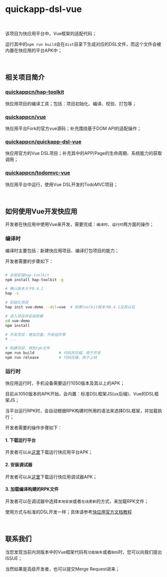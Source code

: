 # quickapp-dsl-vue

<br/>

该项目为快应用平台中，Vue框架的适配代码；

运行其中的`npm run build`会在`dist`目录下生成对应的DSL文件，而这个文件会被内置在快应用的平台APK中；

<br/>

## 相关项目简介

### [quickappcn/hap-toolkit](https://github.com/quickappcn/hap-toolkit)

快应用项目的编译工具；包括：项目初始化、编译、校验、打包等；

### [quickappcn/vue](https://github.com/quickappcn/vue)

快应用平台Fork的官方vue源码；补充围绕基于DOM API的适配操作；

### [quickappcn/quickapp-dsl-vue](https://github.com/quickappcn/quickapp-dsl-vue)

快应用官方的Vue DSL项目；补充其中的APP/Page的生命周期、系统能力的获取调用；

### [quickappcn/todomvc-vue](https://github.com/quickappcn/todomvc-vue)

快应用平台中运行，使用Vue DSL开发的TodoMVC项目；

<br/>

## 如何使用Vue开发快应用

开发者在快应用中使用Vue来开发，需要完成：`编译时`、`运行时`两方面的操作；

### 编译时

编译时主要包括：新建快应用项目、编译打包项目的能力；

开发者需要的步骤如下：

```bash

# 全局安装hap-toolkit
npm install hap-toolkit -g

# 确认版本大于0.4.1
hap -v

# 初始化项目
hap init vue-demo --dsl=vue  # 如果toolkit版本为0.4.1及其以后

# 进入项目并安装依赖
cd vue-demo
npm install

# 开发项目：增加页面，开发组件等
# ...

# 构建项目，得到rpk文件
npm run build           # 代码非压缩，用于开发
npm run release         # 代码压缩，用于上线
```

### 运行时

快应用运行时，手机设备需要运行1050版本及其以上的APK；

目前从1050版本的APK开始，会内置：标准DSL框架JS(ux后缀)、Vue的DSL框架JS；

当平台运行RPK时，会自动根据RPK构建时所用的语法来选择DSL框架，并加载执行；

开发者需要的操作步骤如下：

#### 1. 下载运行平台

开发者可以从[这里](./resource/platform)下载运行快应用平台APK；

#### 2. 安装调试器

开发者可以从[这里](https://statres.quickapp.cn/quickapp/quickapp/201806/file/quickapp_debugger.apk)下载运行快应用调试器APK；

#### 3. 加载编译构建的RPK文件

开发者可以在调试器中选择`本地安装`或者`在线更新`的方式，来加载RPK文件；

使用方式与标准的DSL开发一样；具体请参考[快应用官方文档教程](https://doc.quickapp.cn/tutorial/overview/use-command.html)

<br/>

## 联系我们

当您发现当前内测版本中的Vue框架代码有`功能缺失`或者`BUG`时，您可以向我们提出ISSUE；

当然如果是高级开发者，也可以提交Merge Request进来；



